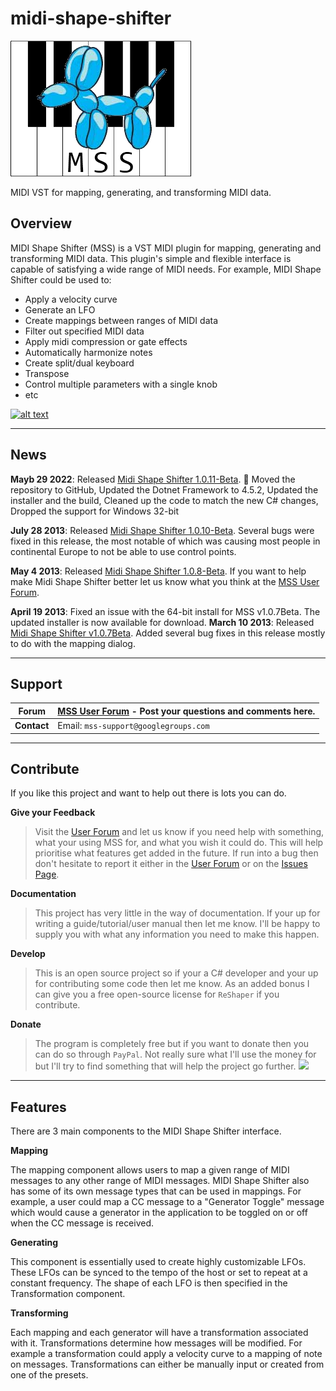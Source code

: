 # midi-shape-shifter

![logo](https://github.com/aminya/midi-shape-shifter/raw/master/Graphics/Logo/MSS%20Logo%20Balloon%20-%20Square.png)

MIDI VST for mapping, generating, and transforming MIDI data.

## Overview

MIDI Shape Shifter (MSS) is a VST MIDI plugin for mapping, generating and transforming MIDI data. This plugin's simple and flexible interface is capable of satisfying a wide range of MIDI needs. For example, MIDI Shape Shifter could be used to:

* Apply a velocity curve
* Generate an LFO
* Create mappings between ranges of MIDI data
* Filter out specified MIDI data
* Apply midi compression or gate effects
* Automatically harmonize notes
* Create split/dual keyboard
* Transpose
* Control multiple parameters with a single knob
* etc

[![alt text](http://img.youtube.com/vi/B8kptILs7vw/0.jpg)](http://www.youtube.com/watch?v=B8kptILs7vw)
___

## News

**Mayb 29 2022**: Released [Midi Shape Shifter 1.0.11-Beta](https://github.com/robianmcd/midi-shape-shifter/releases/download/v1.0.11-beta/MidiShapeShifter-1.0.11-beta.zip). :tada: Moved the repository to GitHub, Updated the Dotnet Framework to 4.5.2, Updated the installer and the build, Cleaned up the code to match the new C# changes, Dropped the support for Windows 32-bit

**July 28 2013**: Released [Midi Shape Shifter 1.0.10-Beta](http://code.google.com/p/midi-shape-shifter/downloads/list). Several bugs were fixed in this release, the most notable of which was causing most people in continental Europe to not be able to use control points.

**May 4 2013**: Released [Midi Shape Shifter 1.0.8-Beta](http://code.google.com/p/midi-shape-shifter/downloads/list). If you want to help make Midi Shape Shifter better let us know what you think at the [MSS User Forum](https://groups.google.com/d/forum/midi-shape-shifter).

**April 19 2013**: Fixed an issue with the 64-bit install for MSS v1.0.7Beta. The updated installer is now available for download. **March 10 2013**: Released [Midi Shape Shifter v1.0.7Beta](http://code.google.com/p/midi-shape-shifter/downloads/detail?name=MSS%20Installer%20v1.0.7Beta.exe). Added several bug fixes in this release mostly to do with the mapping dialog.

___

## Support

| **Forum**  | [MSS User Forum](https://groups.google.com/d/forum/midi-shape-shifter) - Post your questions and comments here.  |
|---|---|
|  **Contact**  | Email: `mss-support@googlegroups.com`  |

___

## Contribute

If you like this project and want to help out there is lots you can do.

**Give your Feedback**

> Visit the [User Forum](https://groups.google.com/d/forum/midi-shape-shifter) and let us know if you need help with something, what your using MSS for, and what you wish it could do. This will help prioritise what features get added in the future. If run into a bug then don't hesitate to report it either in the [User Forum](https://groups.google.com/d/forum/midi-shape-shifter) or on the [Issues Page](http://code.google.com/p/midi-shape-shifter/issues/list).

**Documentation**

> This project has very little in the way of documentation. If your up for writing a guide/tutorial/user manual then let me know. I'll be happy to supply you with what any information you need to make this happen.

**Develop**

> This is an open source project so if your a C# developer and your up for contributing some code then let me know. As an added bonus I can give you a free open-source license for `ReShaper` if you contribute.

**Donate**

> The program is completely free but if you want to donate then you can do so through `PayPal`. Not really sure what I'll use the money for but I'll try to find something that will help the project go further. [![](https://dl.dropboxusercontent.com/u/20066539/Images/MSS/btn_donate_LG.gif)](https://www.paypal.com/cgi-bin/webscr?cmd=_donations&business=F6BUMTQGTUMDU&lc=US&item_name=MIDI%20Shape%20Shifter&currency_code=USD&bn=PP%2dDonationsBF%3abtn_donateCC_LG%2egif%3aNonHosted)

___

## Features

There are 3 main components to the MIDI Shape Shifter interface.

**Mapping**

The mapping component allows users to map a given range of MIDI messages to any other range of MIDI messages. MIDI Shape Shifter also has some of its own message types that can be used in mappings. For example, a user could map a CC message to a "Generator Toggle" message which would cause a generator in the application to be toggled on or off when the CC message is received.

**Generating**

This component is essentially used to create highly customizable LFOs. These LFOs can be synced to the tempo of the host or set to repeat at a constant frequency. The shape of each LFO is then specified in the Transformation component.

**Transforming**

Each mapping and each generator will have a transformation associated with it. Transformations determine how messages will be modified. For example a transformation could apply a velocity curve to a mapping of note on messages. Transformations can either be manually input or created from one of the presets.
